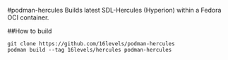 #podman-hercules
Builds latest SDL-Hercules (Hyperion) within a Fedora OCI container.

##How to build
```
git clone https://github.com/16levels/podman-hercules
podman build --tag 16levels/hercules podman-hercules
```

